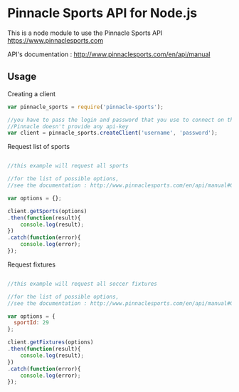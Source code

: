 Pinnacle Sports API for Node.js
================================================

This is a node module to use the Pinnacle Sports API <https://www.pinnaclesports.com>

API's documentation : <http://www.pinnaclesports.com/en/api/manual>


## Usage ##

Creating a client
```JavaScript
var pinnacle_sports = require('pinnacle-sports');

//you have to pass the login and password that you use to connect on the website.
//Pinnacle doesn't provide any api-key
var client = pinnacle_sports.createClient('username', 'password');
```

Request list of sports
```JavaScript

//this example will request all sports

//for the list of possible options,
//see the documentation : http://www.pinnaclesports.com/en/api/manual#Gsports

var options = {};

client.getSports(options)
.then(function(result){
    console.log(result);
})
.catch(function(error){
    console.log(error);
});
```

Request fixtures
```JavaScript

//this example will request all soccer fixtures

//for the list of possible options,
//see the documentation : http://www.pinnaclesports.com/en/api/manual#GetFixtures

var options = {
  sportId: 29
};

client.getFixtures(options)
.then(function(result){
    console.log(result);
})
.catch(function(error){
    console.log(error);
});

```